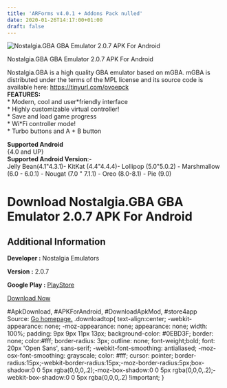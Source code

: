 ```yaml
---
title: 'ARForms v4.0.1 + Addons Pack nulled'
date: 2020-01-26T14:17:00+01:00
draft: false
---
```


![Nostalgia.GBA GBA Emulator 2.0.7 APK For Android](https://i0.wp.com/apkhome.net/wp-content/uploads/2020/01/Nostalgia.GBA-GBA-Emulator-2.0.7.png "Nostalgia.GBA GBA Emulator 2.0.7 APK For Android")

  

Nostalgia.GBA GBA Emulator 2.0.7 APK For Android

Nostalgia.GBA is a high quality GBA emulator based on mGBA. mGBA is distributed under the terms of the MPL license and its source code is available here: https://tinyurl.com/ovoepck  
**FEATURES:**  
\* Modern, cool and user\*friendly interface  
\* Highly customizable virtual controller!  
\* Save and load game progress  
\* Wi\*Fi controller mode!  
\* Turbo buttons and A + B button

**Supported Android**  
{4.0 and UP}  
**Supported Android Version**:-  
Jelly Bean(4.1"4.3.1)- KitKat (4.4"4.4.4)- Lollipop (5.0"5.0.2) - Marshmallow (6.0 - 6.0.1) - Nougat (7.0 " 7.1.1) - Oreo (8.0-8.1) - Pie (9.0)

Download Nostalgia.GBA GBA Emulator 2.0.7 APK For Android
=========================================================

Additional Information
----------------------

**Developer :** Nostalgia Emulators

**Version :** 2.0.7

**Google Play :** [PlayStore](https://play.google.com/store/apps/details?id=com.nostalgiaemulators.gbalite)

  

[Download Now](https://store4app.co/post/nostalgia-gba-gba-emulator-2-0-7-apk-for-android_1580042642)

  
#ApkDownload, #APKForAndroid, #DownloadApkMod, #store4app  
Source: [Go homepage.](https://store4app.co/post/nostalgia-gba-gba-emulator-2-0-7-apk-for-android_1580042642) .downloadtop{ text-align:center; -webkit-appearance: none; -moz-appearance: none; appearance: none; width: 100%; padding: 9px 9px 11px 13px; background-color: #0EBD3F; border: none; color:#fff; border-radius: 3px; outline: none; font-weight;bold; font: 20px 'Open Sans', sans-serif; -webkit-font-smoothing: antialiased; -moz-osx-font-smoothing: grayscale; color: #fff; cursor: pointer; border-radius:15px;-webkit-border-radius:15px;-moz-border-radius:5px;box-shadow:0 0 5px rgba(0,0,0,.2);-moz-box-shadow:0 0 5px rgba(0,0,0,.2);-webkit-box-shadow:0 0 5px rgba(0,0,0,.2) !important; }